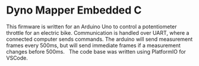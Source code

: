 <h1>Dyno Mapper Embedded C</h1>
This firmware is written for an Arduino Uno to control a potentiometer throttle for an electric bike. Communication is handled over UART, where a connected computer sends commands. The arduino will send measurement frames every 500ms, but will send immediate frames if a measurement changes before 500ms.
&nbsp
The code base was written using PlatformIO for VSCode.
